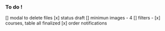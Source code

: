 ### To do !

[] modal to delete files
[x] status draft
[] minimun images - 4
[] filters -
[x] courses, table all finalized
[x] order notifications
